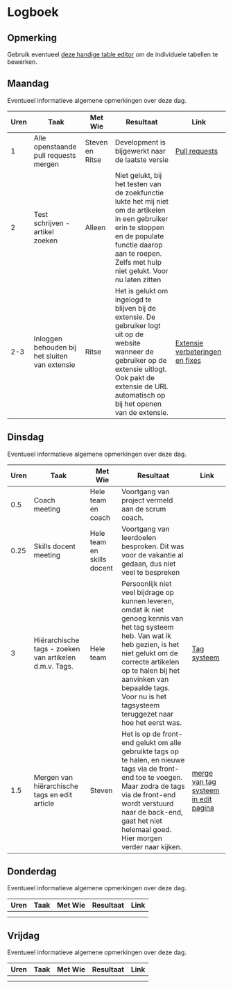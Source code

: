 # Logboek

## Opmerking
Gebruik eventueel [deze handige table editor](https://www.tablesgenerator.com/markdown_tables) om de individuele tabellen te bewerken.

## Maandag
Eventueel informatieve algemene opmerkingen over deze dag.

| Uren | Taak                                           | Met Wie         | Resultaat                                                                                                                                                                                                         | Link                                                                                                                                       |
|------|------------------------------------------------|-----------------|-------------------------------------------------------------------------------------------------------------------------------------------------------------------------------------------------------------------|--------------------------------------------------------------------------------------------------------------------------------------------|
| 1    | Alle openstaande pull requests mergen          | Steven en Ritse | Development is bijgewerkt naar de laatste versie                                                                                                                                                                  | [Pull requests](https://github.com/HANICA-DWA/sep2020-project-pardellos/commit/b0146a7afa8660409f13d8173a174d553316434b)                   |
| 2    | Test schrijven - artikel zoeken                | Alleen          | Niet gelukt, bij het testen van de zoekfunctie lukte het mij niet om de artikelen in een gebruiker erin te stoppen en de populate functie daarop aan te roepen. Zelfs met hulp niet gelukt. Voor nu laten zitten  |                                                                                                                                            |
| 2-3  | Inloggen behouden bij het sluiten van extensie | Ritse           | Het is gelukt om ingelogd te blijven bij de extensie. De gebruiker logt uit op de website wanneer de gebruiker op de extensie uitlogt. Ook pakt de extensie de URL automatisch op bij het openen van de extensie. | [Extensie verbeteringen en fixes](https://github.com/HANICA-DWA/sep2020-project-pardellos/commit/0db8d77ad6e26b0f52602782255cb13458681dda) |


## Dinsdag
Eventueel informatieve algemene opmerkingen over deze dag.

| Uren | Taak                                                    | Met Wie                    | Resultaat                                                                                                                                                                                                                                                                               | Link                                                                                                                                            |
|------|---------------------------------------------------------|----------------------------|-----------------------------------------------------------------------------------------------------------------------------------------------------------------------------------------------------------------------------------------------------------------------------------------|-------------------------------------------------------------------------------------------------------------------------------------------------|
| 0.5  | Coach meeting                                           | Hele team en coach         | Voortgang van project vermeld aan de scrum coach.                                                                                                                                                                                                                                       |                                                                                                                                                 |
| 0.25 | Skills docent meeting                                   | Hele team en skills docent | Voortgang van leerdoelen besproken. Dit was voor de vakantie al gedaan, dus niet veel te bespreken                                                                                                                                                                                      |                                                                                                                                                 |
| 3    | Hiërarchische tags -  zoeken van artikelen d.m.v. Tags. | Hele team                  | Persoonlijk niet veel bijdrage op kunnen leveren, omdat ik niet genoeg kennis van het tag systeem heb. Van wat ik heb gezien, is het niet gelukt om de correcte artikelen op te halen bij het aanvinken van bepaalde tags. Voor nu is het tagsysteem teruggezet naar hoe het eerst was. | [Tag systeem](https://github.com/HANICA-DWA/sep2020-project-pardellos/commit/7aa27da94f6a95dadde3a1060eda47965d42b0d3)                          |
| 1.5  | Mergen van hiërarchische tags en edit article           | Steven                     | Het is op de front-end gelukt om alle gebruikte tags op te halen,  en nieuwe tags via de front-end toe te voegen. Maar zodra de tags via de front-end wordt verstuurd naar de back-end, gaat het niet helemaal goed. Hier morgen verder naar kijken.                                    | [merge van tag systeem in edit pagina](https://github.com/HANICA-DWA/sep2020-project-pardellos/commit/e0d24798c382d211299b30e5524915d41a863f29) |

## Donderdag
Eventueel informatieve algemene opmerkingen over deze dag.

| Uren | Taak | Met Wie | Resultaat | Link |
|------|------|---------|-----------|------|
|  |  |  |  |  |
|  |  |  |  |  |


## Vrijdag
Eventueel informatieve algemene opmerkingen over deze dag.

| Uren | Taak | Met Wie | Resultaat | Link |
|------|------|---------|-----------|------|
|  |  |  |  |  |
|  |  |  |  |  |
